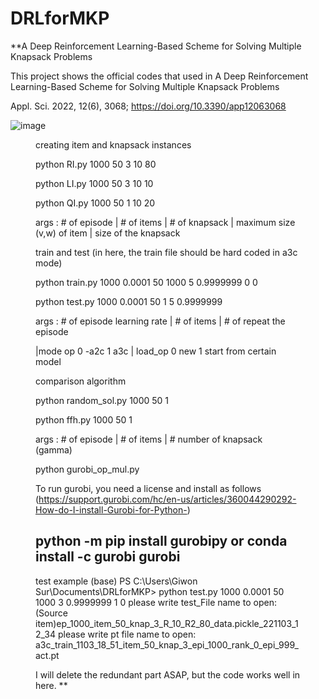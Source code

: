 # DRLforMKP
**A Deep Reinforcement Learning-Based Scheme for Solving Multiple Knapsack Problems

This project shows the official codes that used in A Deep Reinforcement Learning-Based Scheme for Solving Multiple Knapsack Problems

Appl. Sci. 2022, 12(6), 3068; https://doi.org/10.3390/app12063068



![image](https://user-images.githubusercontent.com/69515626/199708217-af268d7a-d9eb-4502-979b-0aa87880aca7.png)
<Figure in the paper>

creating item and knapsack instances


python RI.py 1000 50 3 10 80

python LI.py 1000 50 3 10 10

python QI.py 1000 50 1 10 20

args : # of episode | # of items | # of knapsack 
| maximum size (v,w) of item | size of the knapsack

train and test  (in here, the train file should be hard coded in a3c mode)

python train.py 1000 0.0001 50 1000 5 0.9999999 0 0 

python test.py 1000 0.0001 50 1 5 0.9999999

args : # of episode learning rate  | # of items | # of repeat the episode 

|mode op 0 -a2c 1 a3c |  load_op 0 new 1 start from certain model
                                                                      
comparison algorithm

python random_sol.py 1000 50 1

python ffh.py 1000 50 1

args : # of episode |  # of items  |  # number of knapsack (gamma)


python gurobi_op_mul.py

To run gurobi, you need a license and install as follows (https://support.gurobi.com/hc/en-us/articles/360044290292-How-do-I-install-Gurobi-for-Python-)

  python -m pip install gurobipy 
  or 
  conda install -c gurobi gurobi
----------------
test example
(base) PS C:\Users\Giwon Sur\Documents\DRLforMKP> python test.py 1000 0.0001 50 1000 3 0.9999999 1 0
please write test_File name to open: (Source item)ep_1000_item_50_knap_3_R_10_R2_80_data.pickle_221103_12_34
please write pt file name to open: a3c_train_1103_18_51_item_50_knap_3_epi_1000_rank_0_epi_999_act.pt

I will delete the redundant part ASAP, but the code works well in here.
**

